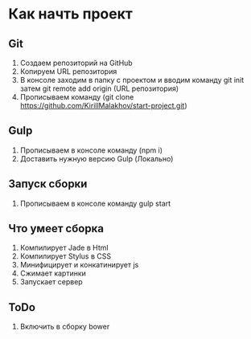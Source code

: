 # Как начть проект
## Git
1. Создаем репозиторий на GitHub
2. Копируем URL репозитория
3. В консоле заходим в папку с проектом и вводим команду git init затем git remote add origin (URL репозитория)
4. Прописываем команду (git clone https://github.com/KirillMalakhov/start-project.git)

## Gulp
1. Прописываем в консоле команду (npm i)
2. Доставить нужную версию Gulp (Локально) 

## Запуск сборки
1. Прописываем в консоле команду gulp start

## Что умеет сборка
1. Компилирует Jade в Html
2. Компилирует Stylus в CSS
3. Минифицирует и конкатинирует js 
4. Сжимает картинки 
5. Запускает сервер

## ToDo
1. Включить в сборку bower
